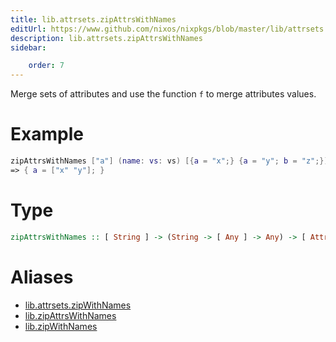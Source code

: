 ```yaml
---
title: lib.attrsets.zipAttrsWithNames
editUrl: https://www.github.com/nixos/nixpkgs/blob/master/lib/attrsets.nix#L879C5
description: lib.attrsets.zipAttrsWithNames
sidebar:

    order: 7
---
```


Merge sets of attributes and use the function `f` to merge attributes
values.

# Example

```nix
zipAttrsWithNames ["a"] (name: vs: vs) [{a = "x";} {a = "y"; b = "z";}]
=> { a = ["x" "y"]; }
```

# Type

```haskell
zipAttrsWithNames :: [ String ] -> (String -> [ Any ] -> Any) -> [ AttrSet ] -> AttrSet
```


# Aliases

- [lib.attrsets.zipWithNames](/nix-doc-comments/reference/lib/attrsets/lib-attrsets-zipWithNames)
- [lib.zipAttrsWithNames](/nix-doc-comments/reference/lib/lib-zipAttrsWithNames)
- [lib.zipWithNames](/nix-doc-comments/reference/lib/lib-zipWithNames)


